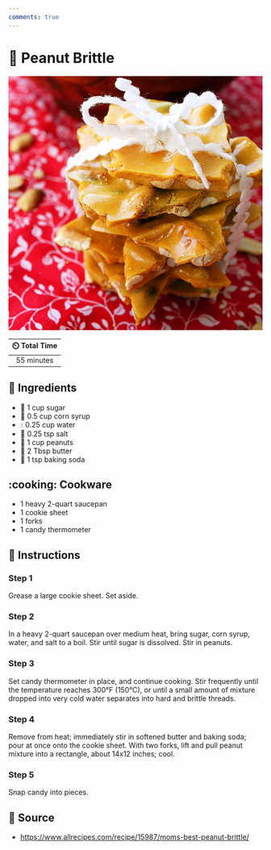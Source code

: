 ```yaml
---
comments: true
---
```

# :peanuts: Peanut Brittle

![Peanut Brittle](../assets/images/peanut-brittle.jpg)

| :timer_clock: Total Time |
|:-----------------------: |
| 55 minutes |

## :salt: Ingredients

- :candy: 1 cup sugar
- :corn: 0.5 cup corn syrup
- :droplet: 0.25 cup water
- :salt: 0.25 tsp salt
- :peanuts: 1 cup peanuts
- :butter: 2 Tbsp butter
- :cup_with_straw: 1 tsp baking soda

## :cooking: Cookware

- 1 heavy 2-quart saucepan
- 1 cookie sheet
- 1 forks
- 1 candy thermometer

## :pencil: Instructions

### Step 1

Grease a large cookie sheet. Set aside.

### Step 2

In a heavy 2-quart saucepan over medium heat, bring sugar, corn syrup, water, and salt to a boil. Stir until sugar is
dissolved. Stir in peanuts.

### Step 3

Set candy thermometer in place, and continue cooking. Stir frequently until the temperature reaches 300°F (150°C), or
until a small amount of mixture dropped into very cold water separates into hard and brittle threads.

### Step 4

Remove from heat; immediately stir in softened butter and baking soda; pour at once onto the cookie sheet. With two
forks, lift and pull peanut mixture into a rectangle, about 14x12 inches; cool.

### Step 5

Snap candy into pieces.

## :link: Source

- <https://www.allrecipes.com/recipe/15987/moms-best-peanut-brittle/>
